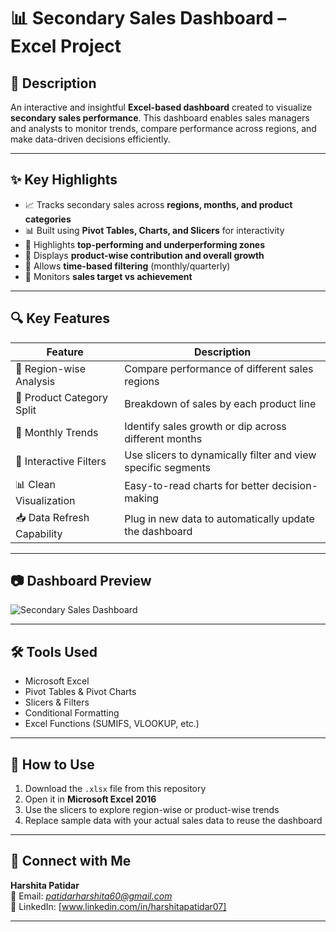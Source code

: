 # 📊 Secondary Sales Dashboard – Excel Project

## 📌 Description  
An interactive and insightful **Excel-based dashboard** created to visualize **secondary sales performance**. This dashboard enables sales managers and analysts to monitor trends, compare performance across regions, and make data-driven decisions efficiently.

---

## ✨ Key Highlights

- 📈 Tracks secondary sales across **regions, months, and product categories**
- 📊 Built using **Pivot Tables, Charts, and Slicers** for interactivity
- 📍 Highlights **top-performing and underperforming zones**
- 🧾 Displays **product-wise contribution and overall growth**
- 📅 Allows **time-based filtering** (monthly/quarterly)
- 🎯 Monitors **sales target vs achievement**

---

## 🔍 Key Features

| Feature                     | Description                                                                 |
|----------------------------|-----------------------------------------------------------------------------|
| 📍 Region-wise Analysis     | Compare performance of different sales regions                             |
| 🧾 Product Category Split   | Breakdown of sales by each product line                                    |
| 📆 Monthly Trends           | Identify sales growth or dip across different months                       |
| 🔄 Interactive Filters      | Use slicers to dynamically filter and view specific segments               |
| 📊 Clean Visualization      | Easy-to-read charts for better decision-making                             |
| 📥 Data Refresh Capability  | Plug in new data to automatically update the dashboard                     |

---

## 📷 Dashboard Preview  
![Secondary Sales Dashboard](./secondary_sales_dashboard.png)


---

## 🛠 Tools Used

- Microsoft Excel  
- Pivot Tables & Pivot Charts  
- Slicers & Filters  
- Conditional Formatting  
- Excel Functions (SUMIFS, VLOOKUP, etc.)

---

## 📂 How to Use

1. Download the `.xlsx` file from this repository  
2. Open it in **Microsoft Excel 2016**  
3. Use the slicers to explore region-wise or product-wise trends  
4. Replace sample data with your actual sales data to reuse the dashboard

---

## 🙌 Connect with Me

**Harshita Patidar**  
📧 Email: *patidarharshita60@gmail.com*  
💼 LinkedIn: [www.linkedin.com/in/harshitapatidar07] 

---

